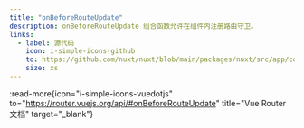 ```yaml
---
title: "onBeforeRouteUpdate"
description: onBeforeRouteUpdate 组合函数允许在组件内注册路由守卫。
links:
  - label: 源代码
    icon: i-simple-icons-github
    to: https://github.com/nuxt/nuxt/blob/main/packages/nuxt/src/app/composables/router.ts
    size: xs
---
```


:read-more{icon="i-simple-icons-vuedotjs" to="https://router.vuejs.org/api/#onBeforeRouteUpdate" title="Vue Router 文档" target="_blank"}
